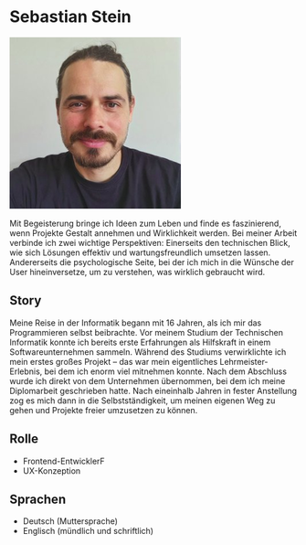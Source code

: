 <!-- textlint-disable write-good -->
# Sebastian Stein

![Bild – Sebastian Stein](../images/portrait/sebastian-stein.jpg)


Mit Begeisterung bringe ich Ideen zum Leben und finde es faszinierend, wenn Projekte Gestalt annehmen und Wirklichkeit werden.
Bei meiner Arbeit verbinde ich zwei wichtige Perspektiven: Einerseits den technischen Blick, wie sich Lösungen effektiv und wartungsfreundlich umsetzen lassen. Andererseits die psychologische Seite, bei der ich mich in die Wünsche der User hineinversetze, um zu verstehen, was wirklich gebraucht wird.

## Story

Meine Reise in der Informatik begann mit 16 Jahren, als ich mir das Programmieren selbst beibrachte. Vor meinem Studium der Technischen Informatik konnte ich bereits erste Erfahrungen als Hilfskraft in einem Softwareunternehmen sammeln.
Während des Studiums verwirklichte ich mein erstes großes Projekt – das war mein eigentliches Lehrmeister-Erlebnis, bei dem ich enorm viel mitnehmen konnte.
Nach dem Abschluss wurde ich direkt von dem Unternehmen übernommen, bei dem ich meine Diplomarbeit geschrieben hatte. Nach eineinhalb Jahren in fester Anstellung zog es mich dann in die Selbstständigkeit, um meinen eigenen Weg zu gehen und Projekte freier umzusetzen zu können.

## Rolle

- Frontend-EntwicklerF
- UX-Konzeption

## Sprachen

- Deutsch (Muttersprache)
- Englisch (mündlich und schriftlich)